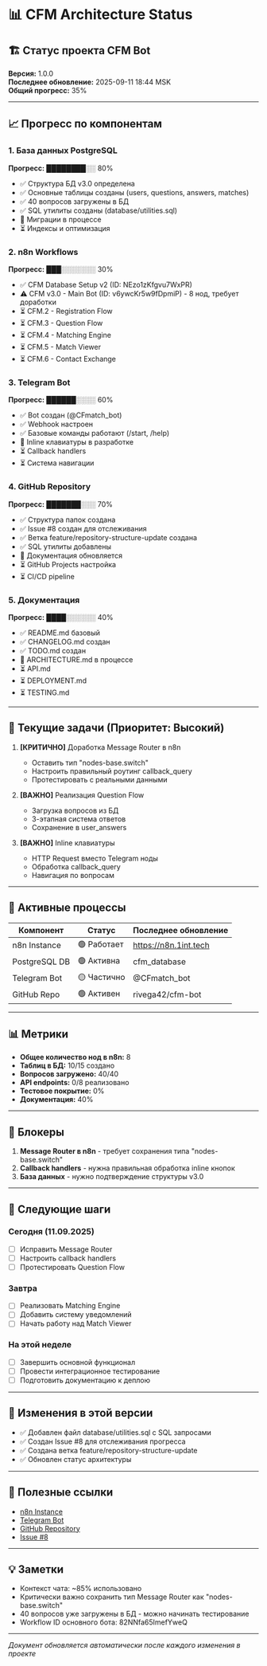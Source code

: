 # 📊 CFM Architecture Status

## 🏗️ Статус проекта CFM Bot

**Версия:** 1.0.0  
**Последнее обновление:** 2025-09-11 18:44 MSK  
**Общий прогресс:** 35%

---

## 📈 Прогресс по компонентам

### 1. База данных PostgreSQL
**Прогресс:** ████████░░ 80%

- ✅ Структура БД v3.0 определена
- ✅ Основные таблицы созданы (users, questions, answers, matches)
- ✅ 40 вопросов загружены в БД
- ✅ SQL утилиты созданы (database/utilities.sql)
- 🔄 Миграции в процессе
- ⏳ Индексы и оптимизация

### 2. n8n Workflows
**Прогресс:** ███░░░░░░░ 30%

- ✅ CFM Database Setup v2 (ID: NEzo1zKfgvu7WxPR)
- ⚠️ CFM v3.0 - Main Bot (ID: v6ywcKr5w9fDpmiP) - 8 нод, требует доработки
- ⏳ CFM.2 - Registration Flow
- ⏳ CFM.3 - Question Flow
- ⏳ CFM.4 - Matching Engine
- ⏳ CFM.5 - Match Viewer
- ⏳ CFM.6 - Contact Exchange

### 3. Telegram Bot
**Прогресс:** ██████░░░░ 60%

- ✅ Bot создан (@CFmatch_bot)
- ✅ Webhook настроен
- ✅ Базовые команды работают (/start, /help)
- 🔄 Inline клавиатуры в разработке
- ⏳ Callback handlers
- ⏳ Система навигации

### 4. GitHub Repository
**Прогресс:** ███████░░░ 70%

- ✅ Структура папок создана
- ✅ Issue #8 создан для отслеживания
- ✅ Ветка feature/repository-structure-update создана
- ✅ SQL утилиты добавлены
- 🔄 Документация обновляется
- ⏳ GitHub Projects настройка
- ⏳ CI/CD pipeline

### 5. Документация
**Прогресс:** ████░░░░░░ 40%

- ✅ README.md базовый
- ✅ CHANGELOG.md создан
- ✅ TODO.md создан
- 🔄 ARCHITECTURE.md в процессе
- ⏳ API.md
- ⏳ DEPLOYMENT.md
- ⏳ TESTING.md

---

## 🎯 Текущие задачи (Приоритет: Высокий)

1. **[КРИТИЧНО]** Доработка Message Router в n8n
   - Оставить тип "nodes-base.switch"
   - Настроить правильный роутинг callback_query
   - Протестировать с реальными данными

2. **[ВАЖНО]** Реализация Question Flow
   - Загрузка вопросов из БД
   - 3-этапная система ответов
   - Сохранение в user_answers

3. **[ВАЖНО]** Inline клавиатуры
   - HTTP Request вместо Telegram ноды
   - Обработка callback_query
   - Навигация по вопросам

---

## 🔄 Активные процессы

| Компонент | Статус | Последнее обновление |
|-----------|--------|---------------------|
| n8n Instance | 🟢 Работает | https://n8n.1int.tech |
| PostgreSQL DB | 🟢 Активна | cfm_database |
| Telegram Bot | 🟡 Частично | @CFmatch_bot |
| GitHub Repo | 🟢 Активен | rivega42/cfm-bot |

---

## 📊 Метрики

- **Общее количество нод в n8n:** 8
- **Таблиц в БД:** 10/15 создано
- **Вопросов загружено:** 40/40
- **API endpoints:** 0/8 реализовано
- **Тестовое покрытие:** 0%
- **Документация:** 40%

---

## 🚧 Блокеры

1. **Message Router в n8n** - требует сохранения типа "nodes-base.switch"
2. **Callback handlers** - нужна правильная обработка inline кнопок
3. **База данных** - нужно подтверждение структуры v3.0

---

## 📅 Следующие шаги

### Сегодня (11.09.2025)
- [ ] Исправить Message Router
- [ ] Настроить callback handlers
- [ ] Протестировать Question Flow

### Завтра
- [ ] Реализовать Matching Engine
- [ ] Добавить систему уведомлений
- [ ] Начать работу над Match Viewer

### На этой неделе
- [ ] Завершить основной функционал
- [ ] Провести интеграционное тестирование
- [ ] Подготовить документацию к деплою

---

## 📝 Изменения в этой версии

- ✅ Добавлен файл database/utilities.sql с SQL запросами
- ✅ Создан Issue #8 для отслеживания прогресса
- ✅ Создана ветка feature/repository-structure-update
- ✅ Обновлен статус архитектуры

---

## 🔗 Полезные ссылки

- [n8n Instance](https://n8n.1int.tech)
- [Telegram Bot](https://t.me/CFmatch_bot)
- [GitHub Repository](https://github.com/rivega42/cfm-bot)
- [Issue #8](https://github.com/rivega42/cfm-bot/issues/8)

---

## 💡 Заметки

- Контекст чата: ~85% использовано
- Критически важно сохранить тип Message Router как "nodes-base.switch"
- 40 вопросов уже загружены в БД - можно начинать тестирование
- Workflow ID основного бота: 82NNfa65ImefYweQ

---

*Документ обновляется автоматически после каждого изменения в проекте*